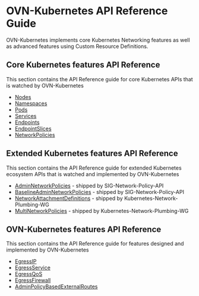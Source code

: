 # OVN-Kubernetes API Reference Guide

OVN-Kubernetes implements core Kubernetes Networking
features as well as advanced features using Custom
Resource Definitions.

## Core Kubernetes features API Reference

This section contains the API Reference guide for core
Kubernetes APIs that is watched by OVN-Kubernetes

* [Nodes](https://kubernetes.io/docs/reference/kubernetes-api/cluster-resources/node-v1/)
* [Namespaces](https://kubernetes.io/docs/reference/kubernetes-api/cluster-resources/namespace-v1/)
* [Pods](https://kubernetes.io/docs/reference/kubernetes-api/workload-resources/pod-v1/)
* [Services](https://kubernetes.io/docs/reference/kubernetes-api/service-resources/service-v1/)
* [Endpoints](https://kubernetes.io/docs/reference/kubernetes-api/service-resources/endpoints-v1/)
* [EndpointSlices](https://kubernetes.io/docs/reference/kubernetes-api/service-resources/endpoint-slice-v1/)
* [NetworkPolicies](https://kubernetes.io/docs/reference/kubernetes-api/policy-resources/network-policy-v1/)

## Extended Kubernetes features API Reference

This section contains the API Reference guide for extended
Kubernetes ecosystem APIs that is watched and implemented by OVN-Kubernetes

* [AdminNetworkPolicies](https://network-policy-api.sigs.k8s.io/reference/spec/#policy.networking.k8s.io%2fv1alpha1.AdminNetworkPolicy) - shipped by SIG-Network-Policy-API
* [BaselineAdminNetworkPolicies](https://network-policy-api.sigs.k8s.io/reference/spec/#policy.networking.k8s.io%2fv1alpha1.BaselineAdminNetworkPolicy) - shipped by SIG-Network-Policy-API
* [NetworkAttachmentDefinitions](https://github.com/k8snetworkplumbingwg/network-attachment-definition-client/blob/master/pkg/apis/k8s.cni.cncf.io/v1/types.go) - shipped by Kubernetes-Network-Plumbing-WG
* [MultiNetworkPolicies](https://github.com/k8snetworkplumbingwg/multi-networkpolicy/tree/master/pkg/apis/k8s.cni.cncf.io) - shipped by Kubernetes-Network-Plumbing-WG

## OVN-Kubernetes features API Reference

This section contains the API Reference guide for features
designed and implemented by OVN-Kubernetes

* [EgressIP](https://ovn-kubernetes.io/api-reference/egress-ip-api-spec/)
* [EgressService](https://ovn-kubernetes.io/api-reference/egress-service-api-spec/)
* [EgressQoS](https://ovn-kubernetes.io/api-reference/egress-qos-api-spec/)
* [EgressFirewall](https://ovn-kubernetes.io/api-reference/egress-firewall-api-spec/)
* [AdminPolicyBasedExternalRoutes](https://ovn-kubernetes.io/api-reference/admin-epbr-api-spec/)
